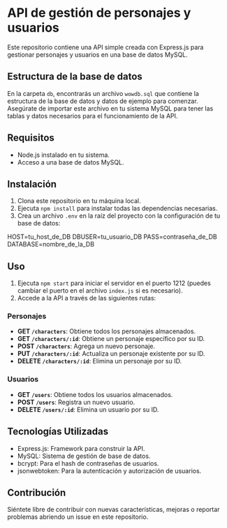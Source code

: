# API de gestión de personajes y usuarios

Este repositorio contiene una API simple creada con Express.js para gestionar personajes y usuarios en una base de datos MySQL.

## Estructura de la base de datos

En la carpeta `db`, encontrarás un archivo `wowdb.sql` que contiene la estructura de la base de datos y datos de ejemplo para comenzar. Asegúrate de importar este archivo en tu sistema MySQL para tener las tablas y datos necesarios para el funcionamiento de la API.

## Requisitos

- Node.js instalado en tu sistema.
- Acceso a una base de datos MySQL.

## Instalación

1. Clona este repositorio en tu máquina local.
2. Ejecuta `npm install` para instalar todas las dependencias necesarias.
3. Crea un archivo `.env` en la raíz del proyecto con la configuración de tu base de datos:

HOST=tu_host_de_DB
DBUSER=tu_usuario_DB
PASS=contraseña_de_DB
DATABASE=nombre_de_la_DB 


## Uso

1. Ejecuta `npm start` para iniciar el servidor en el puerto 1212 (puedes cambiar el puerto en el archivo `index.js` si es necesario).
2. Accede a la API a través de las siguientes rutas:

### Personajes

- **GET `/characters`**: Obtiene todos los personajes almacenados.
- **GET `/characters/:id`**: Obtiene un personaje específico por su ID.
- **POST `/characters`**: Agrega un nuevo personaje.
- **PUT `/characters/:id`**: Actualiza un personaje existente por su ID.
- **DELETE `/characters/:id`**: Elimina un personaje por su ID.

### Usuarios

- **GET `/users`**: Obtiene todos los usuarios almacenados.
- **POST `/users`**: Registra un nuevo usuario.
- **DELETE `/users/:id`**: Elimina un usuario por su ID.

## Tecnologías Utilizadas

- Express.js: Framework para construir la API.
- MySQL: Sistema de gestión de base de datos.
- bcrypt: Para el hash de contraseñas de usuarios.
- jsonwebtoken: Para la autenticación y autorización de usuarios.

## Contribución

Siéntete libre de contribuir con nuevas características, mejoras o reportar problemas abriendo un issue en este repositorio.

